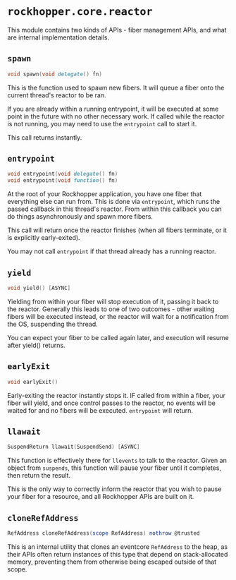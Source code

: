 # `rockhopper.core.reactor`

This module contains two kinds of APIs - fiber management APIs, and what are internal implementation details.

## `spawn`

```d
void spawn(void delegate() fn)
```

This is the function used to spawn new fibers. It will queue a fiber onto the current thread's reactor to be ran.

If you are already within a running entrypoint, it will be executed at some point in the future with no other necessary
work.
If called while the reactor is not running, you may need to use the `entrypoint` call to start it.

This call returns instantly.

## `entrypoint`

```d
void entrypoint(void delegate() fn)
void entrypoint(void function() fn)
```

At the root of your Rockhopper application, you have one fiber that everything else can run from.
This is done via `entrypoint`, which runs the passed callback in this thread's reactor. From within this callback you
can do things asynchronously and spawn more fibers.

This call will return once the reactor finishes (when all fibers terminate, or it is explicitly early-exited).

You may not call `entrypoint` if that thread already has a running reactor.

## `yield`

```d
void yield() [ASYNC]
```

Yielding from within your fiber will stop execution of it, passing it back to the reactor.
Generally this leads to one of two outcomes - other waiting fibers will be executed instead, or the reactor will wait
for a notification from the OS, suspending the thread.

You can expect your fiber to be called again later, and execution will resume after yield() returns.

## `earlyExit`

```d
void earlyExit()
```

Early-exiting the reactor instantly stops it. IF called from within a fiber, your fiber will yield, and once control
passes to the reactor, no events will be waited for and no fibers will be executed. `entrypoint` will return.

## `llawait`

```d
SuspendReturn llawait(SuspendSend) [ASYNC]
```

This function is effectively there for `llevents` to talk to the reactor.
Given an object from `suspends`, this function will pause your fiber until it completes, then return the result.

This is the only way to correctly inform the reactor that you wish to pause your fiber for a resource,
and all Rockhopper APIs are built on it.

## `cloneRefAddress`

```d
RefAddress cloneRefAddress(scope RefAddress) nothrow @trusted
```

This is an internal utility that clones an eventcore `RefAddress` to the heap, as their APIs often return instances of
this type that depend on stack-allocated memory, preventing them from otherwise being escaped outside of that scope.
